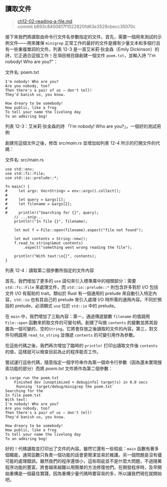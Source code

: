## 讀取文件

> [ch12-02-reading-a-file.md](https://github.com/rust-lang/book/blob/master/second-edition/src/ch12-02-reading-a-file.md)
> <br>
> commit b693c8400817f1022820fd63e3529cbecc35070c

接下來我們將讀取由命令行文件名參數指定的文件。首先，需要一個用來測試的示例文件——用來確保 `minigrep` 正常工作的最好的文件是擁有少量文本和多個行且有一些重複單詞的文件。列表 12-3 是一首艾米莉‧狄金森（Emily Dickinson）的詩，它正適合這個工作！在項目根目錄創建一個文件 `poem.txt`，並輸入詩 "I'm nobody! Who are you?"：

<span class="filename">文件名: poem.txt</span>

```text
I'm nobody! Who are you?
Are you nobody, too?
Then there's a pair of us — don't tell!
They'd banish us, you know.

How dreary to be somebody!
How public, like a frog
To tell your name the livelong day
To an admiring bog!
```

<span class="caption">列表 12-3：艾米莉‧狄金森的詩 「I'm nobody! Who are you?」，一個好的測試用例</span>

創建完這個文件之後，修改 *src/main.rs* 並增加如列表 12-4 所示的打開文件的代碼：

<span class="filename">文件名: src/main.rs</span>

```rust,should_panic
use std::env;
use std::fs::File;
use std::io::prelude::*;

fn main() {
#     let args: Vec<String> = env::args().collect();
#
#     let query = &args[1];
#     let filename = &args[2];
#
#     println!("Searching for {}", query);
    // ...snip...
    println!("In file {}", filename);

    let mut f = File::open(filename).expect("file not found");

    let mut contents = String::new();
    f.read_to_string(&mut contents)
        .expect("something went wrong reading the file");

    println!("With text:\n{}", contents);
}
```

<span class="caption">列表 12-4：讀取第二個參數所指定的文件內容</span>

首先，我們增加了更多的 `use` 語句來引入標準庫中的相關部分：需要 `std::fs::File` 來處理文件，而 `std::io::prelude::*` 則包含許多對於 I/O 包括文件 I/O 有幫助的 trait。類似於 Rust 有一個通用的 prelude 來自動引入特定內容，`std::io` 也有其自己的 prelude 來引入處理 I/O 時所需的通用內容。不同於預設的 prelude，必須顯式 `use` 位於 `std::io` 中的 prelude。

在 `main` 中，我們增加了三點內容：第一，通過傳遞變數 `filename` 的值調用 `File::open` 函數來抓取文件的可變句柄。創建了叫做 `contents` 的變數並將其設置為一個可變的，空的`String`。它將會存放之後讀取的文件的內容。第三，對文件句柄調用 `read_to_string` 並傳遞 `contents` 的可變引用作為參數。

在這些代碼之後，我們再次增加了臨時的 `println!` 打印出讀取文件後 `contents` 的值，這樣就可以檢查目前為止的程序能否工作。

嘗試運行這些代碼，隨意指定一個字符串作為第一個命令行參數（因為還未實現搜索功能的部分）而將 *poem.txt* 文件將作為第二個參數：

```text
$ cargo run the poem.txt
    Finished dev [unoptimized + debuginfo] target(s) in 0.0 secs
     Running `target/debug/minigrep the poem.txt`
Searching for the
In file poem.txt
With text:
I'm nobody! Who are you?
Are you nobody, too?
Then there's a pair of us — don't tell!
They'd banish us, you know.

How dreary to be somebody!
How public, like a frog
To tell your name the livelong day
To an admiring bog!
```

好的！代碼讀取並打印出了文件的內容。雖然它還有一些瑕疵：`main` 函數有著多個職能，通常函數只負責一個功能的話會更簡潔並易於維護。另一個問題是沒有儘可能的處理錯誤。雖然我們的程序還很小，這些瑕疵並不是什麼大問題，不過隨著程序功能的豐富，將會越來越難以用簡單的方法修復他們。在開發程序時，及早開始重構是一個最佳實踐，因為重構少量代碼時要容易的多，所以讓我們現在就開始吧。